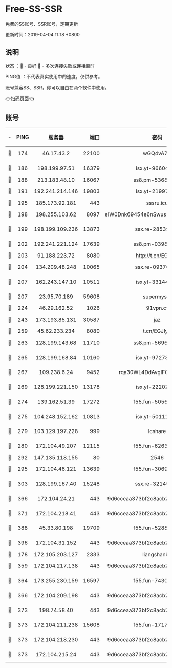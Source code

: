 # Free-SS-SSR

免费的SS账号、SSR账号，定期更新

更新时间：2019-04-04 11:18 +0800

## 说明

状态     ：🙂 - 良好 🙁 - 多次连接失败或连接超时

PING值   ：不代表真实使用中的速度，仅供参考。

账号兼容SS、SSR，你可以自由在两个软件中使用。

👉[扫码页面](https://liesauer.github.io/Free-SS-SSR/)👈

## 账号

|-|PING|服务器|端口|密码|加密方式|区域|
|:----:|:----:|:-----:|-----:|:----:|:----:|:----:|
|🙂|174|46.17.43.2|22100|wGQ4vA7D|aes-256-gcm|RU|
|🙂|186|198.199.97.51|16379|isx.yt-96604869|aes-256-cfb|US|
|🙂|188|213.183.48.10|16067|ss8.pm-53686627|rc4-md5|RU|
|🙂|191|192.241.214.146|19803|isx.yt-21997404|aes-256-cfb|US|
|🙂|195|185.173.92.181|443|sssru.icu|rc4-md5|RU|
|🙂|198|198.255.103.62|8097|eIW0Dnk69454e6nSwuspv9DmS201tQ0D|aes-256-cfb|US|
|🙂|199|198.199.109.236|13873|ssx.re-28539881|aes-256-cfb|US|
|🙂|202|192.241.221.124|17639|ss8.pm-03987287|aes-256-cfb|US|
|🙂|203|91.188.223.72|8080|http://t.cn/EGJIyrl|rc4-md5|RU|
|🙂|204|134.209.48.248|10065|ssx.re-09376526|aes-256-cfb|US|
|🙂|207|162.243.147.10|10511|isx.yt-33144325|aes-256-cfb|US|
|🙂|207|23.95.70.189|59608|supermyssr|chacha20-ietf|US|
|🙂|224|46.29.162.52|1026|91vpn.cf|rc4-md5|RU|
|🙂|243|173.193.85.131|30587|jaz|aes-256-cfb|US|
|🙂|259|45.62.233.234|8080|t.cn/EGJIyrl|rc4-md5|CA|
|🙂|263|128.199.143.68|11710|ss8.pm-56960881|aes-256-cfb|SG|
|🙂|265|128.199.168.84|10160|isx.yt-97278125|aes-256-cfb|SG|
|🙂|267|109.238.6.24|9452|rqa30WL4DdAvgIFG6Fs3znzTa|aes-256-cfb|FR|
|🙂|269|128.199.221.150|13178|isx.yt-22202502|aes-256-cfb|SG|
|🙂|274|139.162.51.39|17272|f55.fun-50565009|aes-256-cfb|SG|
|🙂|275|104.248.152.162|10813|isx.yt-50111691|aes-256-cfb|SG|
|🙂|279|103.129.197.228|999|lcshare|aes-256-cfb|US|
|🙂|280|172.104.49.207|12115|f55.fun-62631366|aes-256-cfb|SG|
|🙂|292|147.135.118.155|80|2546|chacha20|US|
|🙂|295|172.104.46.121|13639|f55.fun-30697480|aes-256-cfb|SG|
|🙂|303|128.199.167.40|15248|ssx.re-32149746|aes-256-cfb|SG|
|🙂|366|172.104.24.21|443|9d6cceaa373bf2c8acb22e60b6a58be6|aes-256-cfb|US|
|🙂|371|172.104.218.41|443|9d6cceaa373bf2c8acb22e60b6a58be6|aes-256-cfb|US|
|🙂|388|45.33.80.198|19709|f55.fun-52889457|aes-256-cfb|US|
|🙂|396|172.104.31.152|443|9d6cceaa373bf2c8acb22e60b6a58be6|aes-256-cfb|US|
|🙂|178|172.105.203.127|2333|liangshanbo|chacha20|JP|
|🙂|359|172.104.217.138|443|9d6cceaa373bf2c8acb22e60b6a58be6|aes-256-cfb|US|
|🙂|364|173.255.230.159|16597|f55.fun-74305924|aes-256-cfb|US|
|🙂|366|172.104.209.198|443|9d6cceaa373bf2c8acb22e60b6a58be6|aes-256-cfb|US|
|🙂|373|198.74.58.40|443|9d6cceaa373bf2c8acb22e60b6a58be6|aes-256-cfb|US|
|🙂|373|172.104.211.238|15608|f55.fun-17178524|aes-256-cfb|US|
|🙂|373|172.104.218.230|443|9d6cceaa373bf2c8acb22e60b6a58be6|aes-256-cfb|US|
|🙁|373|172.104.215.24|443|9d6cceaa373bf2c8acb22e60b6a58be6|aes-256-cfb|US|

